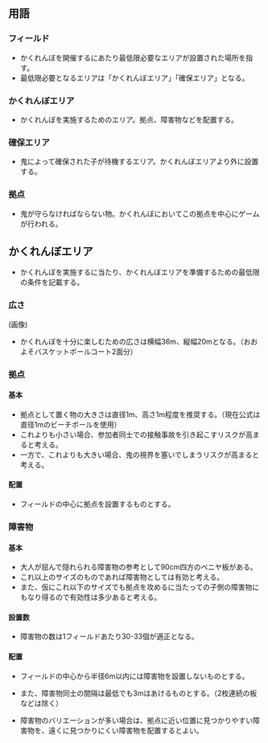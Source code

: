 ## 用語
### フィールド
- かくれんぼを開催するにあたり最低限必要なエリアが設置された場所を指す。
- 最低限必要となるエリアは「かくれんぼエリア」「確保エリア」となる。

### かくれんぼエリア
- かくれんぼを実施するためのエリア。拠点、障害物などを配置する。

### 確保エリア
- 鬼によって確保された子が待機するエリア。かくれんぼエリアより外に設置する。

### 拠点
- 鬼が守らなければならない物。かくれんぼにおいてこの拠点を中心にゲームが行われる。

## かくれんぼエリア
- かくれんぼを実施するに当たり、かくれんぼエリアを準備するための最低限の条件を記載する。

### 広さ
(画像)
- かくれんぼを十分に楽しむための広さは横幅36m、縦幅20mとなる。（おおよそバスケットボールコート2面分）

### 拠点
#### 基本
- 拠点として置く物の大きさは直径1m、高さ1m程度を推奨する。（現在公式は直径1mのビーチボールを使用）
- これよりも小さい場合、参加者同士での接触事故を引き起こすリスクが高まると考える。
- 一方で、これよりも大きい場合、鬼の視界を塞いでしまうリスクが高まると考える。

#### 配置
- フィールドの中心に拠点を設置するものとする。

### 障害物
#### 基本
- 大人が屈んで隠れられる障害物の参考として90cm四方のベニヤ板がある。
- これ以上のサイズのものであれば障害物としては有効と考える。
- また、仮にこれ以下のサイズでも拠点を攻めるに当たっての子側の障害物にもなり得るので有効性は多少あると考える。

#### 設置数
- 障害物の数は1フィールドあたり30-33個が適正となる。

#### 配置
- フィールドの中心から半径6m以内には障害物を設置しないものとする。
- また、障害物同士の間隔は最低でも3mはあけるものとする。（2枚連続の板などは除く）

- 障害物のバリエーションが多い場合は、拠点に近い位置に見つかりやすい障害物を、遠くに見つかりにくい障害物を配置するとよい。
